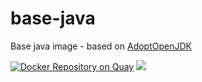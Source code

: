 base-java
=========

Base java image - based on [AdoptOpenJDK](https://adoptopenjdk.net)

[![Docker Repository on Quay](https://quay.io/repository/evryfs/base-java/status "Docker Repository on Quay")](https://quay.io/repository/evryfs/base-java)
![](https://github.com/evryfs/base-java/workflows/Docker%20Image%20CI/badge.svg)
